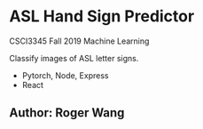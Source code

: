 # ASL Hand Sign Predictor

CSCI3345 Fall 2019 Machine Learning

Classify images of ASL letter signs.

- Pytorch, Node, Express
- React

## Author: Roger Wang
